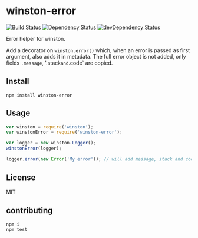 # winston-error
[![Build Status](https://travis-ci.org/lemonde/winston-error.svg?branch=master)](https://travis-ci.org/lemonde/winston-error)
[![Dependency Status](https://david-dm.org/lemonde/winston-error.svg?theme=shields.io)](https://david-dm.org/lemonde/winston-error)
[![devDependency Status](https://david-dm.org/lemonde/winston-error/dev-status.svg?theme=shields.io)](https://david-dm.org/lemonde/winston-error#info=devDependencies)

Error helper for winston.

Add a decorator on `winston.error()` which, when an error is passed as first argument,
also adds it in metadata. The full error object is not added,
only fields `.message`, '.stack` and `.code` are copied.


## Install

```
npm install winston-error
```

## Usage

```js
var winston = require('winston');
var winstonError = require('winston-error');

var logger = new winston.Logger();
winstonError(logger);

logger.error(new Error('My error')); // will add message, stack and code in meta
```


## License

MIT


## contributing

```bash
npm i
npm test
```
